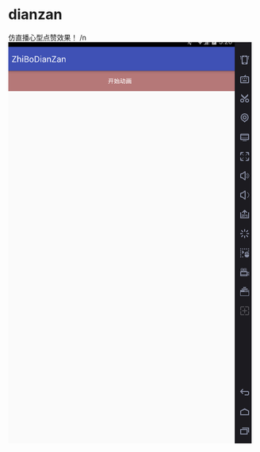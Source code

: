 # dianzan
仿直播心型点赞效果！
/n
![image](https://github.com/MyAcooL/dianzan/blob/master/app/src/main/res/drawable/zhibo1.gif )

